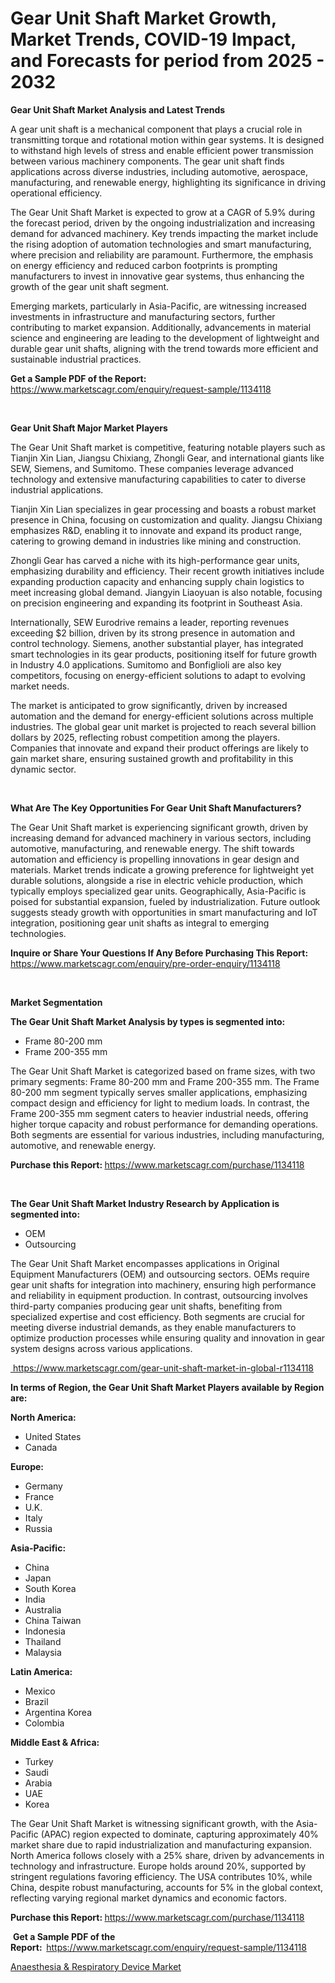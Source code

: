 <p><h1>Gear Unit Shaft Market Growth, Market Trends, COVID-19 Impact, and Forecasts for period from 2025 - 2032</h1></p><p><strong>Gear Unit Shaft Market Analysis and Latest Trends</strong></p>
<p><p>A gear unit shaft is a mechanical component that plays a crucial role in transmitting torque and rotational motion within gear systems. It is designed to withstand high levels of stress and enable efficient power transmission between various machinery components. The gear unit shaft finds applications across diverse industries, including automotive, aerospace, manufacturing, and renewable energy, highlighting its significance in driving operational efficiency.</p><p>The Gear Unit Shaft Market is expected to grow at a CAGR of 5.9% during the forecast period, driven by the ongoing industrialization and increasing demand for advanced machinery. Key trends impacting the market include the rising adoption of automation technologies and smart manufacturing, where precision and reliability are paramount. Furthermore, the emphasis on energy efficiency and reduced carbon footprints is prompting manufacturers to invest in innovative gear systems, thus enhancing the growth of the gear unit shaft segment.</p><p>Emerging markets, particularly in Asia-Pacific, are witnessing increased investments in infrastructure and manufacturing sectors, further contributing to market expansion. Additionally, advancements in material science and engineering are leading to the development of lightweight and durable gear unit shafts, aligning with the trend towards more efficient and sustainable industrial practices.</p></p>
<p><strong>Get a Sample PDF of the Report:&nbsp;</strong> <a href="https://www.marketscagr.com/enquiry/request-sample/1134118?utm_campaign=3561&utm_medium=2&utm_source=Github&utm_content=ia&utm_term=25032025&utm_id=gear-unit-shaft">https://www.marketscagr.com/enquiry/request-sample/1134118</a></p>
<p>&nbsp;</p>
<p><strong>Gear Unit Shaft Major Market Players</strong></p>
<p><p>The Gear Unit Shaft market is competitive, featuring notable players such as Tianjin Xin Lian, Jiangsu Chixiang, Zhongli Gear, and international giants like SEW, Siemens, and Sumitomo. These companies leverage advanced technology and extensive manufacturing capabilities to cater to diverse industrial applications.</p><p>Tianjin Xin Lian specializes in gear processing and boasts a robust market presence in China, focusing on customization and quality. Jiangsu Chixiang emphasizes R&D, enabling it to innovate and expand its product range, catering to growing demand in industries like mining and construction.</p><p>Zhongli Gear has carved a niche with its high-performance gear units, emphasizing durability and efficiency. Their recent growth initiatives include expanding production capacity and enhancing supply chain logistics to meet increasing global demand. Jiangyin Liaoyuan is also notable, focusing on precision engineering and expanding its footprint in Southeast Asia.</p><p>Internationally, SEW Eurodrive remains a leader, reporting revenues exceeding $2 billion, driven by its strong presence in automation and control technology. Siemens, another substantial player, has integrated smart technologies in its gear products, positioning itself for future growth in Industry 4.0 applications. Sumitomo and Bonfiglioli are also key competitors, focusing on energy-efficient solutions to adapt to evolving market needs.</p><p>The market is anticipated to grow significantly, driven by increased automation and the demand for energy-efficient solutions across multiple industries. The global gear unit market is projected to reach several billion dollars by 2025, reflecting robust competition among the players. Companies that innovate and expand their product offerings are likely to gain market share, ensuring sustained growth and profitability in this dynamic sector.</p></p>
<p>&nbsp;</p>
<p><strong>What Are The Key Opportunities For Gear Unit Shaft Manufacturers?</strong></p>
<p><p>The Gear Unit Shaft market is experiencing significant growth, driven by increasing demand for advanced machinery in various sectors, including automotive, manufacturing, and renewable energy. The shift towards automation and efficiency is propelling innovations in gear design and materials. Market trends indicate a growing preference for lightweight yet durable solutions, alongside a rise in electric vehicle production, which typically employs specialized gear units. Geographically, Asia-Pacific is poised for substantial expansion, fueled by industrialization. Future outlook suggests steady growth with opportunities in smart manufacturing and IoT integration, positioning gear unit shafts as integral to emerging technologies.</p></p>
<p><strong>Inquire or Share Your Questions If Any Before Purchasing This Report:</strong> <a href="https://www.marketscagr.com/enquiry/pre-order-enquiry/1134118?utm_campaign=3561&utm_medium=2&utm_source=Github&utm_content=ia&utm_term=25032025&utm_id=gear-unit-shaft">https://www.marketscagr.com/enquiry/pre-order-enquiry/1134118</a></p>
<p>&nbsp;</p>
<p><strong>Market Segmentation</strong></p>
<p><strong>The Gear Unit Shaft Market Analysis by types is segmented into:</strong></p>
<p><ul><li>Frame 80-200 mm</li><li>Frame 200-355 mm</li></ul></p>
<p><p>The Gear Unit Shaft Market is categorized based on frame sizes, with two primary segments: Frame 80-200 mm and Frame 200-355 mm. The Frame 80-200 mm segment typically serves smaller applications, emphasizing compact design and efficiency for light to medium loads. In contrast, the Frame 200-355 mm segment caters to heavier industrial needs, offering higher torque capacity and robust performance for demanding operations. Both segments are essential for various industries, including manufacturing, automotive, and renewable energy.</p></p>
<p><strong>Purchase this Report:&nbsp;</strong><a href="https://www.marketscagr.com/purchase/1134118?utm_campaign=3561&utm_medium=2&utm_source=Github&utm_content=ia&utm_term=25032025&utm_id=gear-unit-shaft">https://www.marketscagr.com/purchase/1134118</a></p>
<p>&nbsp;</p>
<p><strong>The Gear Unit Shaft Market Industry Research by Application is segmented into:</strong></p>
<p><ul><li>OEM</li><li>Outsourcing</li></ul></p>
<p><p>The Gear Unit Shaft Market encompasses applications in Original Equipment Manufacturers (OEM) and outsourcing sectors. OEMs require gear unit shafts for integration into machinery, ensuring high performance and reliability in equipment production. In contrast, outsourcing involves third-party companies producing gear unit shafts, benefiting from specialized expertise and cost efficiency. Both segments are crucial for meeting diverse industrial demands, as they enable manufacturers to optimize production processes while ensuring quality and innovation in gear system designs across various applications.</p></p>
<p><a href="https://www.marketscagr.com/gear-unit-shaft-market-in-global-r1134118?utm_campaign=3561&utm_medium=2&utm_source=Github&utm_content=ia&utm_term=25032025&utm_id=gear-unit-shaft">&nbsp;https://www.marketscagr.com/gear-unit-shaft-market-in-global-r1134118</a></p>
<p><strong>In terms of Region, the Gear Unit Shaft Market Players available by Region are:</strong></p>
<p>
    <p> <strong> North America: </strong>
        <ul>
            <li>United States</li>
            <li>Canada</li>
        </ul>
        </p> 
    <p> <strong> Europe: </strong>
        <ul>
            <li>Germany</li>
            <li>France</li>
            <li>U.K.</li>
            <li>Italy</li>
            <li>Russia</li>
        </ul>
        </p> 
    <p> <strong> Asia-Pacific: </strong>
        <ul>
            <li>China</li>
            <li>Japan</li>
            <li>South Korea</li>
            <li>India</li>
            <li>Australia</li>
            <li>China Taiwan</li>
            <li>Indonesia</li>
            <li>Thailand</li>
            <li>Malaysia</li>
        </ul>
        </p> 
    <p> <strong> Latin America: </strong>
        <ul>
            <li>Mexico</li>
            <li>Brazil</li>
            <li>Argentina Korea</li>
            <li>Colombia</li>
        </ul>
        </p> 
    <p> <strong> Middle East & Africa: </strong>
        <ul>
            <li>Turkey</li>
            <li>Saudi</li>
            <li>Arabia</li>
            <li>UAE</li>
            <li>Korea</li>
        </ul>
    </p>
    </p>
<p><p>The Gear Unit Shaft Market is witnessing significant growth, with the Asia-Pacific (APAC) region expected to dominate, capturing approximately 40% market share due to rapid industrialization and manufacturing expansion. North America follows closely with a 25% share, driven by advancements in technology and infrastructure. Europe holds around 20%, supported by stringent regulations favoring efficiency. The USA contributes 10%, while China, despite robust manufacturing, accounts for 5% in the global context, reflecting varying regional market dynamics and economic factors.</p></p>
<p><strong>Purchase this Report: </strong><a href="https://www.marketscagr.com/purchase/1134118?utm_campaign=3561&utm_medium=2&utm_source=Github&utm_content=ia&utm_term=25032025&utm_id=gear-unit-shaft">https://www.marketscagr.com/purchase/1134118</a></p>
<p>&nbsp;<strong>Get a Sample PDF of the Report:&nbsp;&nbsp;</strong><a href="https://www.marketscagr.com/enquiry/request-sample/1134118?utm_campaign=3561&utm_medium=2&utm_source=Github&utm_content=ia&utm_term=25032025&utm_id=gear-unit-shaft">https://www.marketscagr.com/enquiry/request-sample/1134118</a></p>
<p><strong></strong></p>
<p><p><a href="https://github.com/beyeagamizjp/Market-Research-Report-List-1/blob/main/anaesthesia-respiratory-device-market.md?utm_campaign=3561&utm_medium=2&utm_source=Github&utm_content=ia&utm_term=25032025&utm_id=gear-unit-shaft">Anaesthesia & Respiratory Device Market</a></p></p>
